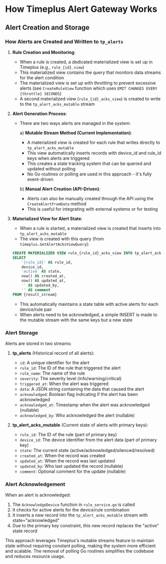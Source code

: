 # How Timeplus Alert Gateway Works

## Alert Creation and Storage

### How Alerts are Created and Written to `tp_alerts`

1. **Rule Creation and Monitoring**:
   - When a rule is created, a dedicated materialized view is set up in Timeplus (e.g., `rule_{id}_view`)
   - This materialized view contains the query that monitors data streams for the alert condition
   - The materialized view is set up with throttling to prevent excessive alerts (see `CreateRuleView` function which uses `EMIT CHANGES EVERY {throttle} SECONDS`)
   - A second materialized view (`rule_{id}_acks_view`) is created to write to the `tp_alert_acks_mutable` stream

2. **Alert Generation Process**:
   - There are two ways alerts are managed in the system:
     
     a) **Mutable Stream Method (Current Implementation)**:
     - A materialized view is created for each rule that writes directly to `tp_alert_acks_mutable`
     - This view automatically inserts records with device_id and rule_id keys when alerts are triggered
     - This creates a state tracking system that can be queried and updated without polling
     - No Go routines or polling are used in this approach - it's fully event-driven

     b) **Manual Alert Creation (API-Driven)**:
     - Alerts can also be manually created through the API using the `CreateAlertFromData` method
     - This is useful for integrating with external systems or for testing
   
3. **Materialized View for Alert State**:
   - When a rule is started, a materialized view is created that inserts into `tp_alert_acks_mutable`
   - The view is created with this query (from `timeplus.GetAlertAcksViewQuery`):
   ```sql
   CREATE MATERIALIZED VIEW rule_{rule_id}_acks_view INTO tp_alert_acks_mutable AS 
   SELECT 
       '{rule_id}' AS rule_id,
       device_id,
       'active' AS state,
       now() AS created_at,
       now() AS updated_at,
       '' AS updated_by,
       '' AS comment
   FROM {result_stream}
   ```
   - This automatically maintains a state table with active alerts for each device/rule pair
   - When alerts need to be acknowledged, a simple INSERT is made to the mutable stream with the same keys but a new state

### Alert Storage

Alerts are stored in two streams:

1. **tp_alerts** (Historical record of all alerts):
   - `id`: A unique identifier for the alert
   - `rule_id`: The ID of the rule that triggered the alert
   - `rule_name`: The name of the rule
   - `severity`: The severity level (info/warning/critical)
   - `triggered_at`: When the alert was triggered
   - `data`: A JSON string containing the data that caused the alert
   - `acknowledged`: Boolean flag indicating if the alert has been acknowledged
   - `acknowledged_at`: Timestamp when the alert was acknowledged (nullable)
   - `acknowledged_by`: Who acknowledged the alert (nullable)

2. **tp_alert_acks_mutable** (Current state of alerts with primary keys):
   - `rule_id`: The ID of the rule (part of primary key)
   - `device_id`: The device identifier from the alert data (part of primary key)
   - `state`: The current state (active/acknowledged/silenced/resolved)
   - `created_at`: When the record was created
   - `updated_at`: When the record was last updated
   - `updated_by`: Who last updated the record (nullable)
   - `comment`: Optional comment for the update (nullable)

### Alert Acknowledgement

When an alert is acknowledged:
1. The `AcknowledgeDevice` function in `rule_service.go` is called
2. It checks for active alerts for the device/rule combination
3. It inserts a new record into the `tp_alert_acks_mutable` stream with state="acknowledged"
4. Due to the primary key constraint, this new record replaces the "active" state record

This approach leverages Timeplus's mutable streams feature to maintain state without requiring constant polling, making the system more efficient and scalable. The removal of polling Go routines simplifies the codebase and reduces resource usage. 